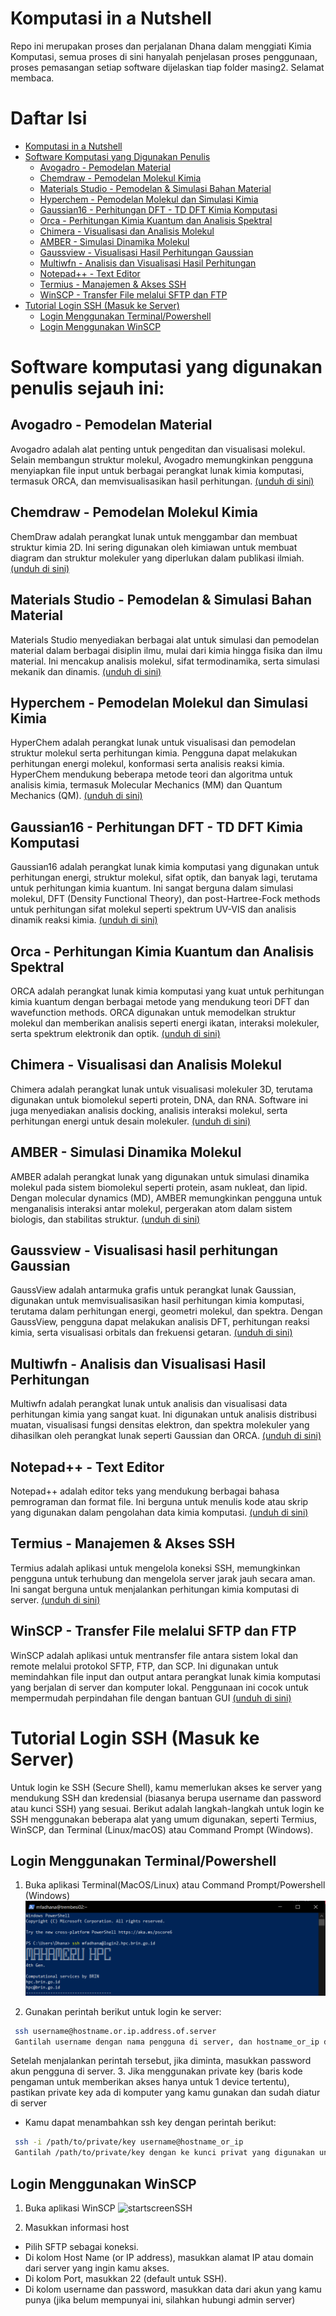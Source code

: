 # Komputasi in a Nutshell
Repo ini merupakan proses dan perjalanan Dhana dalam menggiati Kimia Komputasi, semua proses di sini hanyalah penjelasan proses penggunaan, proses pemasangan setiap software dijelaskan tiap folder masing2. Selamat membaca.

# Daftar Isi
- [Komputasi in a Nutshell](#komputasi-in-a-nutshell)
- [Software Komputasi yang Digunakan Penulis](#software-komputasi-yang-digunakan-penulis)
  - [Avogadro - Pemodelan Material](#avogadro---pemodelan-material)
  - [Chemdraw - Pemodelan Molekul Kimia](#chemdraw---pemodelan-molekul-kimia)
  - [Materials Studio - Pemodelan & Simulasi Bahan Material](#materials-studio---pemodelan--simulasi-bahan-material)
  - [Hyperchem - Pemodelan Molekul dan Simulasi Kimia](#hyperchem---pemodelan-molekul-dan-simulasi-kimia)
  - [Gaussian16 - Perhitungan DFT - TD DFT Kimia Komputasi](#gaussian16---perhitungan-dft---td-dft-kimia-komputasi)
  - [Orca - Perhitungan Kimia Kuantum dan Analisis Spektral](#orca---perhitungan-kimia-kuantum-dan-analisis-spektral)
  - [Chimera - Visualisasi dan Analisis Molekul](#chimera---visualisasi-dan-analisis-molekul)
  - [AMBER - Simulasi Dinamika Molekul](#amber---simulasi-dinamika-molekul)
  - [Gaussview - Visualisasi Hasil Perhitungan Gaussian](#gaussview---visualisasi-hasil-perhitungan-gaussian)
  - [Multiwfn - Analisis dan Visualisasi Hasil Perhitungan](#multiwfn---analisis-dan-visualisasi-hasil-perhitungan)
  - [Notepad++ - Text Editor](#notepad---text-editor)
  - [Termius - Manajemen & Akses SSH](#termius---manajemen--akses-ssh)
  - [WinSCP - Transfer File melalui SFTP dan FTP](#winscp---transfer-file-melalui-sftp-dan-ftp)
- [Tutorial Login SSH (Masuk ke Server)](#tutorial-login-ssh-masuk-ke-server)
  - [Login Menggunakan Terminal/Powershell](#login-menggunakan-terminalpowershell)
  - [Login Menggunakan WinSCP](#login-menggunakan-winscp)


# Software komputasi yang digunakan penulis sejauh ini:

## Avogadro - Pemodelan Material
Avogadro adalah alat penting untuk pengeditan dan visualisasi molekul. Selain membangun struktur molekul, Avogadro memungkinkan pengguna menyiapkan file input untuk berbagai perangkat lunak kimia komputasi, termasuk ORCA, dan memvisualisasikan hasil perhitungan. [(unduh di sini)](https://sourceforge.net/projects/avogadro/files/latest/download)

## Chemdraw - Pemodelan Molekul Kimia
ChemDraw adalah perangkat lunak untuk menggambar dan membuat struktur kimia 2D. Ini sering digunakan oleh kimiawan untuk membuat diagram dan struktur molekuler yang diperlukan dalam publikasi ilmiah. [(unduh di sini)](https://drive.google.com/file/d/1ftE19DZPt1wFV6p8tx-RxhXuehOTceSo/view?usp=drive_link)

## Materials Studio - Pemodelan & Simulasi Bahan Material
Materials Studio menyediakan berbagai alat untuk simulasi dan pemodelan material dalam berbagai disiplin ilmu, mulai dari kimia hingga fisika dan ilmu material. Ini mencakup analisis molekul, sifat termodinamika, serta simulasi mekanik dan dinamis. [(unduh di sini)](https://drive.google.com/file/d/16oryK1uCWW5ZsfoXbisAqFfvANkXUF3K/view?usp=drive_link)

## Hyperchem - Pemodelan Molekul dan Simulasi Kimia
HyperChem adalah perangkat lunak untuk visualisasi dan pemodelan struktur molekul serta perhitungan kimia. Pengguna dapat melakukan perhitungan energi molekul, konformasi serta analisis reaksi kimia. HyperChem mendukung beberapa metode teori dan algoritma untuk analisis kimia, termasuk Molecular Mechanics (MM) dan Quantum Mechanics (QM). [(unduh di sini)](https://drive.google.com/drive/folders/1_7KxickttIh8QvNKZT8oZP-vPwgbwwmJ?usp=drive_link)

## Gaussian16 - Perhitungan DFT - TD DFT Kimia Komputasi
Gaussian16 adalah perangkat lunak kimia komputasi yang digunakan untuk perhitungan energi, struktur molekul, sifat optik, dan banyak lagi, terutama untuk perhitungan kimia kuantum. Ini sangat berguna dalam simulasi molekul, DFT (Density Functional Theory), dan post-Hartree-Fock methods untuk perhitungan sifat molekul seperti spektrum UV-VIS dan analisis dinamik reaksi kimia. [(unduh di sini)](https://gaussian.com/)

## Orca - Perhitungan Kimia Kuantum dan Analisis Spektral
ORCA adalah perangkat lunak kimia komputasi yang kuat untuk perhitungan kimia kuantum dengan berbagai metode yang mendukung teori DFT dan wavefunction methods. ORCA digunakan untuk memodelkan struktur molekul dan memberikan analisis seperti energi ikatan, interaksi molekuler, serta spektrum elektronik dan optik. [(unduh di sini)](https://www.faccts.de/orca/)

## Chimera - Visualisasi dan Analisis Molekul
Chimera adalah perangkat lunak untuk visualisasi molekuler 3D, terutama digunakan untuk biomolekul seperti protein, DNA, dan RNA. Software ini juga menyediakan analisis docking, analisis interaksi molekul, serta perhitungan energi untuk desain molekuler. [(unduh di sini)](https://www.cgl.ucsf.edu/chimera/)

## AMBER - Simulasi Dinamika Molekul
AMBER adalah perangkat lunak yang digunakan untuk simulasi dinamika molekul pada sistem biomolekul seperti protein, asam nukleat, dan lipid. Dengan molecular dynamics (MD), AMBER memungkinkan pengguna untuk menganalisis interaksi antar molekul, pergerakan atom dalam sistem biologis, dan stabilitas struktur. [(unduh di sini)](https://ambermd.org/)

## Gaussview - Visualisasi hasil perhitungan Gaussian
GaussView adalah antarmuka grafis untuk perangkat lunak Gaussian, digunakan untuk memvisualisasikan hasil perhitungan kimia komputasi, terutama dalam perhitungan energi, geometri molekul, dan spektra. Dengan GaussView, pengguna dapat melakukan analisis DFT, perhitungan reaksi kimia, serta visualisasi orbitals dan frekuensi getaran. [(unduh di sini)](https://drive.google.com/file/d/12rvIudLKtjXZCQGpXtvfxb-rztYlLvnd/view?usp=drive_link)

## Multiwfn - Analisis dan Visualisasi Hasil Perhitungan
Multiwfn adalah perangkat lunak untuk analisis dan visualisasi data perhitungan kimia yang sangat kuat. Ini digunakan untuk analisis distribusi muatan, visualisasi fungsi densitas elektron, dan spektra molekuler yang dihasilkan oleh perangkat lunak seperti Gaussian dan ORCA. [(unduh di sini)](http://multiwfn.org/)

## Notepad++ - Text Editor
Notepad++ adalah editor teks yang mendukung berbagai bahasa pemrograman dan format file. Ini berguna untuk menulis kode atau skrip yang digunakan dalam pengolahan data kimia komputasi. [(unduh di sini)](https://notepad-plus-plus.org/)

## Termius - Manajemen & Akses SSH
Termius adalah aplikasi untuk mengelola koneksi SSH, memungkinkan pengguna untuk terhubung dan mengelola server jarak jauh secara aman. Ini sangat berguna untuk menjalankan perhitungan kimia komputasi di server. [(unduh di sini)](https://termius.com/)

## WinSCP - Transfer File melalui SFTP dan FTP
WinSCP adalah aplikasi untuk mentransfer file antara sistem lokal dan remote melalui protokol SFTP, FTP, dan SCP. Ini digunakan untuk memindahkan file input dan output antara perangkat lunak kimia komputasi yang berjalan di server dan komputer lokal. Penggunaan ini cocok untuk mempermudah perpindahan file dengan bantuan GUI  [(unduh di sini)](https://winscp.net/eng/index.php)

# Tutorial Login SSH (Masuk ke Server)
Untuk login ke SSH (Secure Shell), kamu memerlukan akses ke server yang mendukung SSH dan kredensial (biasanya berupa username dan password atau kunci SSH) yang sesuai. Berikut adalah langkah-langkah untuk login ke SSH menggunakan beberapa alat yang umum digunakan, seperti Termius, WinSCP, dan Terminal (Linux/macOS) atau Command Prompt (Windows).

## Login Menggunakan Terminal/Powershell
1. Buka aplikasi Terminal(MacOS/Linux) atau Command Prompt/Powershell (Windows)
![startscreenSSH](https://github.com/xdukunx/Komputasi-in-a-Nutshell/blob/85acd671a43c62aad88d7ec5e6adf6339b6f9325/ImageResource/image_2025-07-20_214103750.png)

2. Gunakan perintah berikut untuk login ke server:
```bash
 ssh username@hostname.or.ip.address.of.server
 Gantilah username dengan nama pengguna di server, dan hostname_or_ip dengan alamat IP atau nama domain server.
```
Setelah menjalankan perintah tersebut, jika diminta, masukkan password akun pengguna di server.
3. Jika menggunakan private key (baris kode pengaman untuk memberikan akses hanya untuk 1 device tertentu), pastikan private key ada di komputer yang kamu gunakan dan sudah diatur di server
- Kamu dapat menambahkan ssh key dengan perintah berikut:
```bash
 ssh -i /path/to/private/key username@hostname_or_ip
 Gantilah /path/to/private/key dengan ke kunci privat yang digunakan untuk autentikasi.
```
## Login Menggunakan WinSCP
1. Buka aplikasi WinSCP
![startscreenSSH](https://github.com/user-attachments/assets/96756308-fe9e-4674-a943-da355ceeff02)

2. Masukkan informasi host
- Pilih SFTP sebagai koneksi.
- Di kolom Host Name (or IP address), masukkan alamat IP atau domain dari server yang ingin kamu akses.
- Di kolom Port, masukkan 22 (default untuk SSH).
- Di kolom username dan password, masukkan data dari akun yang kamu punya (jika belum mempunyai ini, silahkan hubungi admin server)

